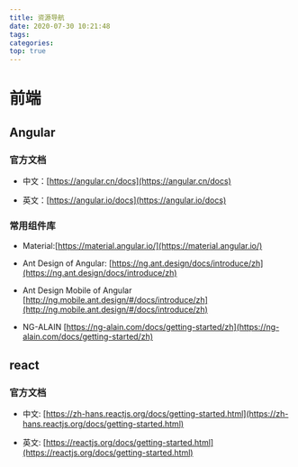 ```yaml
---
title: 资源导航
date: 2020-07-30 10:21:48
tags:
categories:
top: true 
---
```


# 前端

## Angular

### 官方文档

- 中文：[https://angular.cn/docs](https://angular.cn/docs)

- 英文：[https://angular.io/docs](https://angular.io/docs)

### 常用组件库

- Material:[https://material.angular.io/](https://material.angular.io/)

- Ant Design of Angular: [https://ng.ant.design/docs/introduce/zh](https://ng.ant.design/docs/introduce/zh)

- Ant Design Mobile of Angular [http://ng.mobile.ant.design/#/docs/introduce/zh](http://ng.mobile.ant.design/#/docs/introduce/zh)

- NG-ALAIN [https://ng-alain.com/docs/getting-started/zh](https://ng-alain.com/docs/getting-started/zh)


## react

### 官方文档

- 中文: [https://zh-hans.reactjs.org/docs/getting-started.html](https://zh-hans.reactjs.org/docs/getting-started.html)

- 英文: [https://reactjs.org/docs/getting-started.html](https://reactjs.org/docs/getting-started.html)


